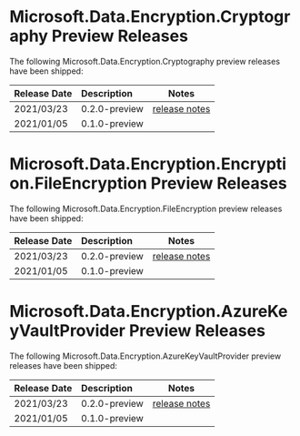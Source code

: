 # Microsoft.Data.Encryption.Cryptography Preview Releases

The following Microsoft.Data.Encryption.Cryptography preview releases have been shipped:

| Release Date | Description | Notes |
| :-- | :-- | :--: |
| 2021/03/23 | 0.2.0-preview  | [release notes](0.2.0-preview.md) |
| 2021/01/05 | 0.1.0-preview  |  |

# Microsoft.Data.Encryption.Encryption.FileEncryption Preview Releases

The following Microsoft.Data.Encryption.FileEncryption preview releases have been shipped:

| Release Date | Description | Notes |
| :-- | :-- | :--: |
| 2021/03/23 | 0.2.0-preview  | [release notes](0.2.0-preview.md) |
| 2021/01/05 | 0.1.0-preview  |  |


# Microsoft.Data.Encryption.AzureKeyVaultProvider Preview Releases

The following Microsoft.Data.Encryption.AzureKeyVaultProvider preview releases have been shipped:

| Release Date | Description | Notes |
| :-- | :-- | :--: |
| 2021/03/23 | 0.2.0-preview  | [release notes](0.2.0-preview.md) |
| 2021/01/05 | 0.1.0-preview  |  |
